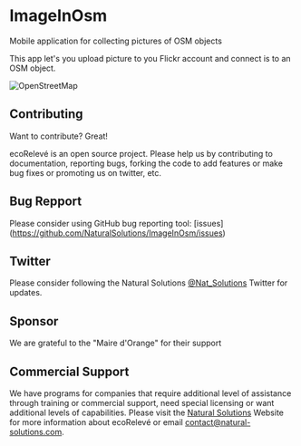 ImageInOsm
==========

Mobile application for collecting pictures of OSM objects

This app let's you upload picture to you Flickr account and connect is to an OSM object.

![OpenStreetMap](http://blog.lambert.free.fr/images/openstreetmap.jpg)

Contributing
------------

Want to contribute? Great!

ecoRelevé is an open source project. Please help us by contributing to documentation, reporting bugs, forking the code to add features or make bug fixes or promoting us on twitter, etc.

Bug Repport
------------
Please consider using GitHub bug reporting tool: [issues] (https://github.com/NaturalSolutions/ImageInOsm/issues)

Twitter
------------
Please consider following the Natural Solutions [@Nat_Solutions](https://twitter.com/Nat_Solutions) Twitter  for updates.


Sponsor
------------

We are grateful to the "Maire d'Orange"  for their support

Commercial Support
------------

We have programs for companies that require additional level of assistance through training or commercial support, need special licensing or want additional levels of capabilities. Please visit the  [Natural Solutions](http://www.natural-solutions.eu/) Website for more information about ecoRelevé or email contact@natural-solutions.com.

